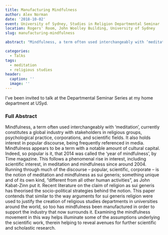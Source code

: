 ```yaml
---
title: Manufacturing Mindfulness
author: Alex Norman
date: '2018-10-02'
event: University of Sydney, Studies in Religion Departmental Seminar
location: Rogers' Room, John Woolley Building, University of Sydney
slug: manufacturing-mindfulness

abstract: "Mindfulness, a term often used interchangeably with ‘meditation’, currently constitutes a global industry with stakeholders in religious groups, psychological practice, corporations, and scientific fields... This paper contends that similar to the way arguments for sui generis religion were used to justify the creation of religious studies departments in universities around the world, so too has mindfulness been manufactured in order to support the industry that now surrounds it. Examining the mindfulness movement in this way helps illuminate some of the assumptions underlying the scientific work, therein helping to reveal avenues for further scientific and scholastic research."

categories:
  - Talks
tags:
  - meditation
  - religious studies
header:
  caption: ''
  image: ''
---
```


I've been invited to talk at the Departmental Seminar Series at my home department at USyd.

### Full Abstract

Mindfulness, a term often used interchangeably with ‘meditation’, currently constitutes a global industry with stakeholders in religious groups, psychological practice, corporations, and scientific fields. It also holds interest in popular discourse, being frequently referenced in media. Mindfulness appears to be a term with a notable amount of cultural capital. Indeed, so popular is it, that 2014 was called the ‘year of mindfulness’, by Time magazine. This follows a phenomenal rise in interest, including scientific interest, in meditation and mindfulness since around 2004. Running through much of the discourse – popular, scientific, corporate – is the notion of meditation and mindfulness as sui generis; something unique and of its own kind, “different from all other human activities”, as John Kabat-Zinn put it. Recent literature on the claim of religion as sui generis has theorised the socio-political strategies behind the notion. This paper contends that similar to the way arguments for sui generis religion were used to justify the creation of religious studies departments in universities around the world, so too has mindfulness been manufactured in order to support the industry that now surrounds it. Examining the mindfulness movement in this way helps illuminate some of the assumptions underlying the scientific work, therein helping to reveal avenues for further scientific and scholastic research.